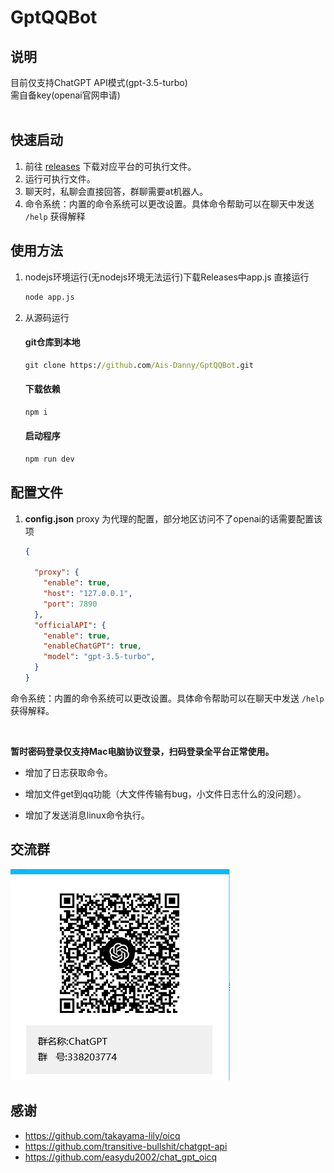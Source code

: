 # GptQQBot

## 说明
目前仅支持ChatGPT API模式(gpt-3.5-turbo)<br>
需自备key(openai官网申请)
<br>
<br>
## 快速启动

1. 前往 [releases](https://github.com/Ais-Danny/GptQQBot/releases/tag/V1.0.0) 下载对应平台的可执行文件。
2. 运行可执行文件。
3. 聊天时，私聊会直接回答，群聊需要at机器人。
4. 命令系统：内置的命令系统可以更改设置。具体命令帮助可以在聊天中发送 `/help` 获得解释

## 使用方法


1. nodejs环境运行(无nodejs环境无法运行)下载Releases中app.js 直接运行
    ```cmd
    node app.js
    ```
2. 从源码运行
    
    #### git仓库到本地
    ```cmd
    git clone https://github.com/Ais-Danny/GptQQBot.git
    ```
    #### 下载依赖
    ```cmd
    npm i 
    ```
    #### 启动程序
    ```cmd
    npm run dev 
    ```

## 配置文件

1. **config.json**
   proxy 为代理的配置，部分地区访问不了openai的话需要配置该项

   ```json
   {
       
     "proxy": {
       "enable": true,
       "host": "127.0.0.1",
       "port": 7890
     },
     "officialAPI": {
       "enable": true,
       "enableChatGPT": true,
       "model": "gpt-3.5-turbo",
     }
   }
   ```

命令系统：内置的命令系统可以更改设置。具体命令帮助可以在聊天中发送 `/help` 获得解释。<br>

<br>

**暂时密码登录仅支持Mac电脑协议登录，扫码登录全平台正常使用。**
 - 增加了日志获取命令。

-  增加文件get到qq功能（大文件传输有bug，小文件日志什么的没问题）。

 - 增加了发送消息linux命令执行。
 
 
 

## 交流群

![YQ`@SO_A@57DC@T$PU95MSO](./img/gurp.png)
 
## 感谢

- https://github.com/takayama-lily/oicq
- https://github.com/transitive-bullshit/chatgpt-api
- https://github.com/easydu2002/chat_gpt_oicq
